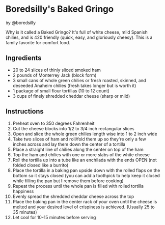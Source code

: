 # Boredsilly's Baked Gringo

by @boredsilly

Why is it called a Baked Gringo? It's full of white cheese, mild Spanish chilies, and is 420 friendly (quick, easy, and gloriously cheesy). This is a family favorite for comfort food.

## Ingredients

- 20 to 24 slices of thinly sliced smoked ham
- 2 pounds of Monterrey Jack (block form)
- 3 small cans of whole green chilies or fresh roasted, skinned, and deseeded Anaheim chilies (fresh takes longer but is worth it)
- 1 package of small flour tortillas (10 to 12 count)
- 3 cups of finely shredded cheddar cheese (sharp or mild)

## Instructions

1. Preheat oven to 350 degrees Fahrenheit
2. Cut the cheese blocks into 1/2 to 3/4 inch rectangular slices
3. Open and slice the whole green chilies length wise into 1 to 2 inch wide
4. Take two slices of ham and roll/fold them up so they're only a few inches across and lay them down the center of a tortilla
5. Place a straight line of chilies along the center on top of the ham
6. Top the ham and chilies with one or more slabs of the white cheese
7. Roll the tortilla up into a tube like an enchilada with the ends OPEN (not folded closed like a burrito)
8. Place the tortilla in a baking pan upside down with the rolled flaps on the bottom so it stays closed (you can add a toothpick to help keep it closed while filling the pan but I remove them before cooking)
9. Repeat the process until the whole pan is filled with rolled tortilla happiness
10. Evenly spread the shredded cheddar cheese across the top
11. Place the baking pan in the center rack of your oven until the cheese is melted and your desired level of crispiness is achieved. (Usually 25 to 35 minutes)
12. Let cool for 10-15 minutes before serving
